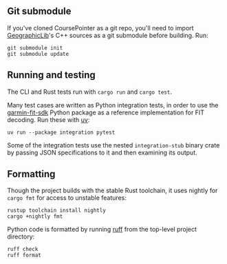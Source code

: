 ## Git submodule

If you've cloned CoursePointer as a git repo, you'll need to import
[GeographicLib](https://geographiclib.sourceforge.io/C++/doc/index.html)'s C++
sources as a git submodule before building.  Run:

```
git submodule init
git submodule update
```

## Running and testing

The CLI and Rust tests run with `cargo run` and `cargo test`.

Many test cases are written as Python integration tests, in order to use the
[garmin-fit-sdk](https://pypi.org/project/garmin-fit-sdk/) Python package as a
reference implementation for FIT decoding.  Run these with
[uv](https://docs.astral.sh/uv/):

```
uv run --package integration pytest
```

Some of the integration tests use the nested `integration-stub` binary crate
by passing JSON specifications to it and then examining its output.

## Formatting

Though the project builds with the stable Rust toolchain, it uses nightly for
`cargo fmt` for access to unstable features:

```
rustup toolchain install nightly
cargo +nightly fmt
```

Python code is formatted by running [ruff](https://docs.astral.sh/ruff/) from
the top-level project directory:

```
ruff check
ruff format
```
